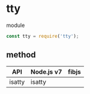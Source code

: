 # tty

module

```js
const tty = require('tty');

```

## method

|     API    | Node.js v7  | fibjs |
|------------|-------------|-------|
| isatty     | isatty      |       |
